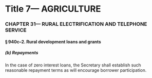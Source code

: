
# Title 7— AGRICULTURE
### CHAPTER 31— RURAL ELECTRIFICATION AND TELEPHONE SERVICE
#### § 940c–2. Rural development loans and grants
##### (b) Repayments

In the case of zero interest loans, the Secretary shall establish such reasonable repayment terms as will encourage borrower participation.
